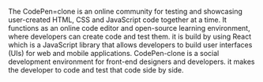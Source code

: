 The CodePen=clone is an online community for testing and showcasing user-created HTML, CSS and JavaScript code together at a time.
It functions as an online code editor and open-source learning environment,
where developers can create code and test them.
it is build by using React which is a JavaScript library that allows developers to build user interfaces (UIs) for web and mobile applications. 
CodePen-clone is a social development environment for front-end designers and developers. 
it makes the developer to code and test that code side by side.
